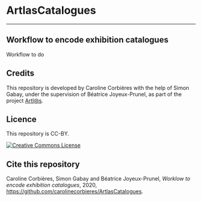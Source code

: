 # ArtlasCatalogues

---

## Workflow to encode exhibition catalogues

Workflow to do

## Credits

This repository is developed by Caroline Corbières with the help of Simon Gabay, under the supervision of Béatrice Joyeux-Prunel, as part of the project [Artl@s](https://artlas.huma-num.fr/fr/).

## Licence

This repository is CC-BY.

<a rel="license" href="https://creativecommons.org/licenses/by/2.0"><img alt="Creative Commons License" style="border-width:0" src="https://i.creativecommons.org/l/by/2.0/88x31.png" /></a><br/>

## Cite this repository

Caroline Corbières, Simon Gabay and Béatrice Joyeux-Prunel, _Worklow to encode exhibition catalogues_, 2020, https://github.com/carolinecorbieres/ArtlasCatalogues.
